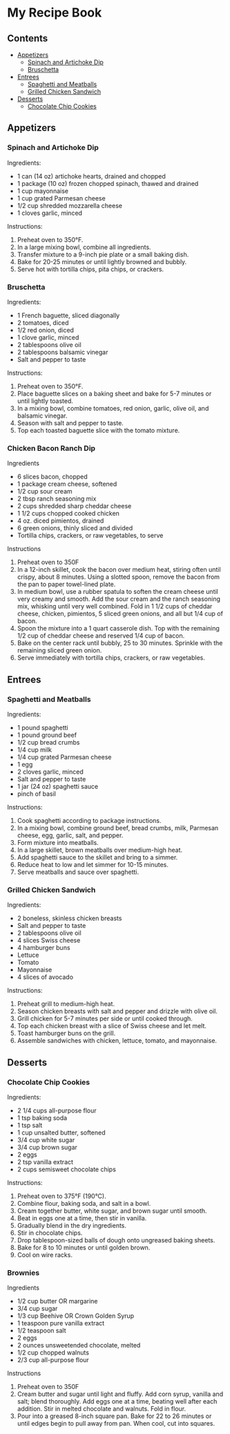 # My Recipe Book

## Contents
- [Appetizers](#appetizers)
    - [Spinach and Artichoke Dip](#spinach-and-artichoke-dip)
    - [Bruschetta](#bruschetta)
- [Entrees](#entrees)
    - [Spaghetti and Meatballs](#spaghetti-and-meatballs)
    - [Grilled Chicken Sandwich](#grilled-chicken-sandwich)
- [Desserts](#desserts)
    - [Chocolate Chip Cookies](#chocolate-chip-cookies)

## Appetizers
### Spinach and Artichoke Dip

Ingredients:
- 1 can (14 oz) artichoke hearts, drained and chopped
- 1 package (10 oz) frozen chopped spinach, thawed and drained
- 1 cup mayonnaise
- 1 cup grated Parmesan cheese
- 1/2 cup shredded mozzarella cheese
- 1 cloves garlic, minced

Instructions:
1. Preheat oven to 350°F.
2. In a large mixing bowl, combine all ingredients.
3. Transfer mixture to a 9-inch pie plate or a small baking dish.
4. Bake for 20-25 minutes or until lightly browned and bubbly.
5. Serve hot with tortilla chips, pita chips, or crackers.

### Bruschetta

Ingredients:
- 1 French baguette, sliced diagonally
- 2 tomatoes, diced
- 1/2 red onion, diced
- 1 clove garlic, minced
- 2 tablespoons olive oil
- 2 tablespoons balsamic vinegar
- Salt and pepper to taste

Instructions:
1. Preheat oven to 350°F.
2. Place baguette slices on a baking sheet and bake for 5-7 minutes or until lightly toasted.
3. In a mixing bowl, combine tomatoes, red onion, garlic, olive oil, and balsamic vinegar.
4. Season with salt and pepper to taste.
5. Top each toasted baguette slice with the tomato mixture.

### Chicken Bacon Ranch Dip

Ingredients
- 6 slices bacon, chopped
- 1 package cream cheese, softened
- 1/2 cup sour cream
- 2 tbsp ranch seasoning mix
- 2 cups shredded sharp cheddar cheese
- 1 1/2 cups chopped cooked chicken
- 4 oz. diced pimientos, drained
- 6 green onions, thinly sliced and divided
- Tortilla chips, crackers, or raw vegetables, to serve

Instructions
1. Preheat oven to 350F
2. In a 12-inch skillet, cook the bacon over medium heat, stiring often until crispy, about 8 minutes. Using a slotted spoon, remove the bacon from the pan to paper towel-lined plate.
3. In medium bowl, use a rubber spatula to soften the cream cheese until very creamy and smooth. Add the sour cream and the ranch seasoning mix, whisking until very well combined. Fold in 1 1/2 cups of cheddar cheese, chicken, pimientos, 5 sliced green onions, and all but 1/4 cup of bacon.
4. Spoon the mixture into a 1 quart casserole dish. Top with the remaining 1/2 cup of cheddar cheese and reserved 1/4 cup of bacon.
5. Bake on the center rack until bubbly, 25 to 30 minutes. Sprinkle with the remaining sliced green onion.
6. Serve immediately with tortilla chips, crackers, or raw vegetables.


## Entrees
### Spaghetti and Meatballs

Ingredients:
- 1 pound spaghetti
- 1 pound ground beef
- 1/2 cup bread crumbs
- 1/4 cup milk
- 1/4 cup grated Parmesan cheese
- 1 egg
- 2 cloves garlic, minced
- Salt and pepper to taste
- 1 jar (24 oz) spaghetti sauce
- pinch of basil

Instructions:
1. Cook spaghetti according to package instructions.
2. In a mixing bowl, combine ground beef, bread crumbs, milk, Parmesan cheese, egg, garlic, salt, and pepper.
3. Form mixture into meatballs.
4. In a large skillet, brown meatballs over medium-high heat.
5. Add spaghetti sauce to the skillet and bring to a simmer.
6. Reduce heat to low and let simmer for 10-15 minutes.
7. Serve meatballs and sauce over spaghetti.

### Grilled Chicken Sandwich

Ingredients:
- 2 boneless, skinless chicken breasts
- Salt and pepper to taste
- 2 tablespoons olive oil
- 4 slices Swiss cheese
- 4 hamburger buns
- Lettuce
- Tomato
- Mayonnaise
- 4 slices of avocado

Instructions:
1. Preheat grill to medium-high heat.
2. Season chicken breasts with salt and pepper and drizzle with olive oil.
3. Grill chicken for 5-7 minutes per side or until cooked through.
4. Top each chicken breast with a slice of Swiss cheese and let melt.
5. Toast hamburger buns on the grill.
6. Assemble sandwiches with chicken, lettuce, tomato, and mayonnaise.

## Desserts
### Chocolate Chip Cookies

Ingredients:
- 2 1/4 cups all-purpose flour
- 1 tsp baking soda
- 1 tsp salt
- 1 cup unsalted butter, softened
- 3/4 cup white sugar
- 3/4 cup brown sugar
- 2 eggs
- 2 tsp vanilla extract
- 2 cups semisweet chocolate chips

Instructions:
1. Preheat oven to 375°F (190°C).
2. Combine flour, baking soda, and salt in a bowl.
3. Cream together butter, white sugar, and brown sugar until smooth.
4. Beat in eggs one at a time, then stir in vanilla.
5. Gradually blend in the dry ingredients.
6. Stir in chocolate chips.
7. Drop tablespoon-sized balls of dough onto ungreased baking sheets.
8. Bake for 8 to 10 minutes or until golden brown.
9. Cool on wire racks.

### Brownies

Ingredients
- 1/2 cup butter OR margarine
- 3/4 cup sugar
- 1/3 cup Beehive OR Crown Golden Syrup
- 1 teaspoon pure vanilla extract
- 1/2 teaspoon salt
- 2 eggs
- 2 ounces unsweetended chocolate, melted
- 1/2 cup chopped walnuts
- 2/3 cup all-purpose flour

Instructions
1. Preheat oven to 350F
2. Cream butter and sugar until light and fluffy. Add corn syrup, vanilla and salt; blend thoroughly. Add eggs one at a time, beating well after each addition.  Stir in melted chocolate and walnuts. Fold in flour.
3. Pour into a greased 8-inch square pan. Bake for 22 to 26 minutes or until edges begin to pull away from pan. When cool, cut into squares.